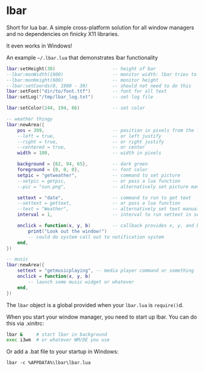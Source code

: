 # lbar

Short for lua bar. A simple cross-platform solution for all window managers
and no dependencies on finicky X11 libraries.

It even works in Windows!

An example `~/.lbar.lua` that demonstrates lbar functionality

```lua
lbar:setHeight(30)                     -- height of bar
--lbar:monWidth(1900)                  -- monitor width: lbar tries to guess
--lbar:monHeight(600)                  -- monitor height
--lbar:setCoords(0, 1900 - 30)         -- should not need to do this
lbar:setFont("dir/to/font.ttf")        -- font for all text
lbar:setLog("/tmp/lbar_log.txt")       -- set log file

lbar:setColor(244, 194, 66)            -- set color

-- weather thingy
lbar:newArea({
    pos = 399,                         -- position in pixels from the left side
    --left = true,                     -- or left justify
    --right = true,                    -- or right justify
    --centered = true,                 -- or center
    width = 100,                       -- width in pixels

    background = {62, 94, 65},         -- dark green
    foreground = {0, 0, 0},            -- font color
    setpic = "getweather",             -- command to set picture
    --setpic = getpic,                 -- or pass a lua function
    --pic = "sun.png",                 -- alternatively set picture manually

    settext = "date",                  -- command to run to get text
    --settext = gettext,               -- or pass a lua function
    --text = "Weather",                -- alternatively set text manually
    interval = 1,                      -- interval to run settext in seconds

    onclick = function(x, y, b)        -- callback provides x, y, and button
        print("Look out the window!")
        -- could do system call out to notification system
    end,
})

-- music
lbar:newArea({
    settext = "getmusicplaying", -- media player command or something
    onclick = function(x, y, b)
        -- launch some music widget or whatever
    end,
})

```

The `lbar` object is a global provided when your `lbar.lua` is `require()`d.

When you start your window manager, you need to start up lbar. You can do this
via .xinitrc:

```sh
lbar &     # start lbar in background
exec i3wm  # or whatever WM/DE you use
```

Or add a .bat file to your startup in Windows:

```batchfile
lbar -c %APPDATA%\lbar\lbar.lua
```

